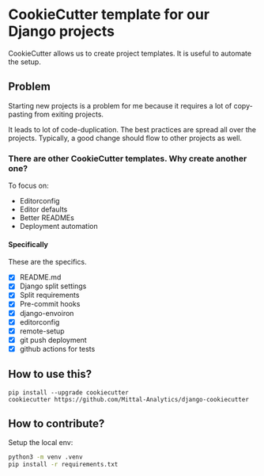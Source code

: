# CookieCutter template for our Django projects

CookieCutter allows us to create project templates. It is useful to automate the setup.


## Problem

Starting new projects
is a problem for me
because it requires a lot of copy-pasting from exiting projects.

It leads to lot of code-duplication. The best practices are spread all over the projects. Typically, a good change should flow to other projects as well.


### There are other CookieCutter templates. Why create another one?

To focus on:
- Editorconfig
- Editor defaults
- Better READMEs
- Deployment automation

#### Specifically

These are the specifics.

- [x] README.md
- [x] Django split settings
- [x] Split requirements
- [x] Pre-commit hooks
- [x] django-envoiron
- [x] editorconfig
- [x] remote-setup
- [x] git push deployment
- [x] github actions for tests

## How to use this?

```
pip install --upgrade cookiecutter
cookiecutter https://github.com/Mittal-Analytics/django-cookiecutter
```

## How to contribute?

Setup the local env:

```bash
python3 -m venv .venv
pip install -r requirements.txt
```